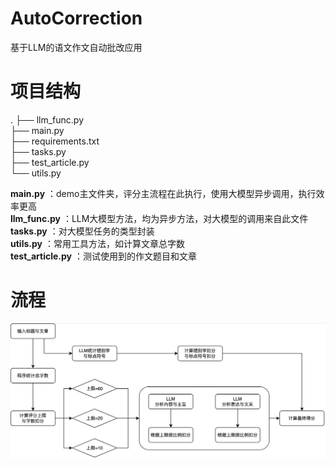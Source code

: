 # AutoCorrection

基于LLM的语文作文自动批改应用

# 项目结构

.
├── llm_func.py  
├── main.py  
├── requirements.txt  
├── tasks.py  
├── test_article.py  
└── utils.py  

**main.py** ：demo主文件夹，评分主流程在此执行，使用大模型异步调用，执行效率更高  
**llm_func.py** ：LLM大模型方法，均为异步方法，对大模型的调用来自此文件  
**tasks.py** ：对大模型任务的类型封装  
**utils.py** ：常用工具方法，如计算文章总字数  
**test_article.py** ：测试使用到的作文题目和文章   

# 流程

![](https://raw.githubusercontent.com/Xuezhihengg/Blog_images/main/202408301112114.png)
